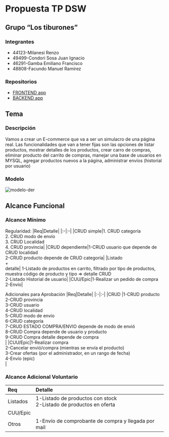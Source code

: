 # Propuesta TP DSW

## Grupo “Los tiburones”
### Integrantes
* 44123-Milanesi Renzo
* 49499-Condori Sosa Juan Ignacio
* 46291-Gamba Emiliano Francisco
* 48808-Facundo Manuel Ramírez 


### Repositorios
*  [FRONTEND app](https://github.com/gitgamba/Frontend-DSW.git)
* [BACKEND app](https://github.com/gitgamba/Backend-DSW.git)

## Tema
### Descripción
Vamos a crear un E-commerce que va a ser un simulacro de una página real.
Las funcionalidades que van a tener fijas son las opciones de listar productos, mostrar detalles de los productos, crear carro de compras, eliminar producto del carrito de compras, manejar una base de usuarios en MYSQL, agregar productos nuevos a la página, administrar envíos (historial por usuario)


### Modelo

![modelo-der]((https://imgur.com/Cvsi2WT))

## Alcance Funcional 

### Alcance Mínimo

Regularidad:
|Req|Detalle|
|:-|:-|
|CRUD simple|1. CRUD categoría<br>2. CRUD modo de envío<br>3. CRUD Localidad<br>4. CRUD provincia|
|CRUD dependiente|1-CRUD usuario que depende de CRUD localidad<br>2-CRUD producto depende de CRUD categoría|
|Listado<br>+<br>detalle| 1-Listado de productos en carrito, filtrado por tipo de productos, muestra código de producto y tipo => detalle CRUD<br>2-Listado Historial de usuario|
|CUU/Epic|1-Realizar un pedido de compra<br>2-Envío|


Adicionales para Aprobación
|Req|Detalle|
|:-|:-|
|CRUD |1-CRUD producto<br>2-CRUD provincia<br>3-CRUD usuario<br>4-CRUD localidad<br>5-CRUD modo de envío<br>6-CRUD categoría<br>7-CRUD ESTADO COMPRA/ENVIO depende de modo de envió<br>8-CRUD Compra depende de usuario y producto<br>9-CRUD Compra detalle depende de compra<br>|
|CUU/Epic|1-Realizar compra<br>2-Cancelar envió/compra (mientras se envía el producto)<br>3-Crear ofertas (por el administrador, en un rango de fecha)<br>4-Envío (epic)<br>|


### Alcance Adicional Voluntario

|Req|Detalle|
|:-|:-|
|Listados |1-Listado de productos con stock<br>2-Listado de productos en oferta|
|CUU/Epic||
|Otros|1-Envío de comprobante de compra y llegada por mail|
